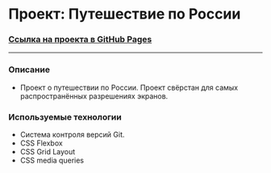 # **Проект: Путешествие по России**

### [Ссылка на проекта в GitHub Pages](https://svtlife.github.io/russian-travel/)

---

### **Описание**

- Проект о путешествии по России. Проект свёрстан для самых распространённых разрешениях экранов.

### **Используемые технологии**

- Система контроля версий Git.
- CSS Flexbox
- CSS Grid Layout
- CSS media queries
